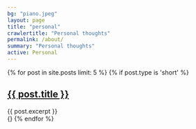 ```yaml
---
bg: "piano.jpeg"
layout: page
title: "personal"
crawlertitle: "Personal thoughts"
permalink: /about/
summary: "Personal thoughts"
active: Personal
---
```


{% for post in site.posts limit: 5 %}
  {% if post.type is 'short' %}
    <article class="index-page">
      <h2><a href="{{ post.url }}">{{ post.title }}</a></h2>
      {{ post.excerpt }}
    </article>
  {}
{% endfor %}

